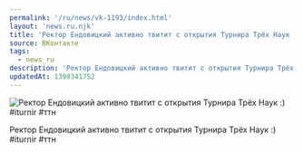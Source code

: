 ```yaml
---
permalink: '/ru/news/vk-1193/index.html'
layout: 'news.ru.njk'
title: 'Ректор Ендовицкий активно твитит с открытия Турнира Трёх Наук :) #iturnir #ттн'
source: ВКонтакте
tags:
  - news_ru
description: 'Ректор Ендовицкий активно твитит с открытия Турнира Трёх Наук :) #iturnir #ттн'
updatedAt: 1398341752
---
```

![Ректор Ендовицкий активно твитит с открытия Турнира Трёх Наук :) #iturnir #ттн](https://sun9-28.userapi.com/impf/o2S6bh8jIfkp1VQI_6Y2Ct_jQlCvYz4V500_fA/X0_tt6wYfNM.jpg?size=590x731&quality=96&proxy=1&sign=ee9a1e2f3952bb1d8cf6f7d0180d7458&c_uniq_tag=BUetVV_Pvbt-YxHT0tic6e93XIquEGWHdbwKmvu6b18&type=album)

Ректор Ендовицкий активно твитит с открытия Турнира Трёх Наук :)
#iturnir #ттн
